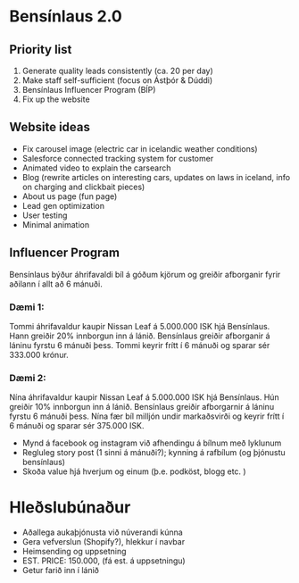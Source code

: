 # Bensínlaus 2.0

## Priority list

1. Generate quality leads consistently (ca. 20 per day)
2. Make staff self-sufficient (focus on Ástþór & Dúddi)
3. Bensínlaus Influencer Program (BÍP)
4. Fix up the website

## Website ideas

- Fix carousel image (electric car in icelandic weather conditions)
- Salesforce connected tracking system for customer
- Animated video to explain the carsearch
- Blog (rewrite articles on interesting cars, updates on laws in iceland, info on charging and clickbait pieces)
- About us page (fun page)
- Lead gen optimization
- User testing
- Minimal animation

## Influencer Program

Bensínlaus býður áhrifavaldi bíl á góðum kjörum og greiðir afborganir fyrir aðilann í allt að 6 mánuði.

### Dæmi 1:

Tommi áhrifavaldur kaupir Nissan Leaf á 5.000.000 ISK hjá Bensínlaus. Hann greiðir 20% innborgun inn á lánið. Bensínlaus greiðir afborganir á láninu fyrstu 6 mánuði þess.
Tommi keyrir frítt í 6 mánuði og sparar sér 333.000 krónur.

### Dæmi 2:

Nína áhrifavaldur kaupir Nissan Leaf á 5.000.000 ISK hjá Bensínlaus. Hún greiðir 10% innborgun inn á lánið. Bensínlaus
greiðir afborgarnir á láninu fyrstu 6 mánuði þess. Nína fær bíl milljón undir markaðsvirði og keyrir frítt í 6 mánuði og sparar sér 375.000 ISK.

- Mynd á facebook og instagram við afhendingu á bílnum með lyklunum
- Regluleg story post (1 sinni á mánuði?); kynning á rafbílum (og þjónustu bensínlaus)
- Skoða value hjá hverjum og einum (þ.e. podköst, blogg etc. )

# Hleðslubúnaður

- Aðallega aukaþjónusta við núverandi kúnna
- Gera vefverslun (Shopify?), hlekkur í navbar
- Heimsending og uppsetning
- EST. PRICE: 150.000, (fá est. á uppsetningu)
- Getur farið inn í lánið
